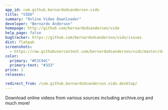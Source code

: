 ```yaml
---
app_id: com.github.bernardodsanderson.vido
title: "VIDO"
summary: "Online Video Downloader"
developer: "Bernardo Anderson"
homepage: http://github.com/bernardodsanderson/vido
help_page: false
bugtracker: https://github.com/bernardodsanderson/vido/issues
dist: flatpak
screenshots:
  - https://raw.githubusercontent.com/bernardodsanderson/vido/master/data/images/VIDO-normal.png
color:
  primary: "#F2C94C"
  primary-text: "#333"
price: 1
releases:

redirect_from: /com.github.bernardodsanderson.vido.desktop/
---
```


<p>Download online videos from various sources including archive.org and much more!</p>